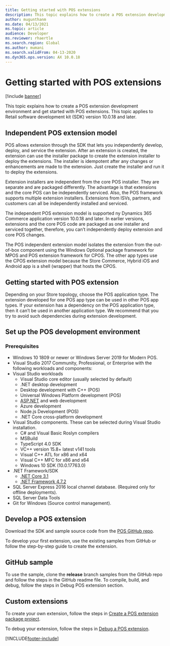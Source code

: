 ```yaml
---
title: Getting started with POS extensions
description: This topic explains how to create a POS extension development environment and get started with POS extensions.
author: mugunthanm
ms.date: 04/13/2021
ms.topic: article
audience: Developer
ms.reviewer: rhaertle
ms.search.region: Global
ms.author: mumani
ms.search.validFrom: 04-13-2020
ms.dyn365.ops.version: AX 10.0.18
---
```


# Getting started with POS extensions

[!include [banner](../../includes/banner.md)]

This topic explains how to create a POS extension development environment and get started with POS extensions. This topic applies to Retail software development kit (SDK) version 10.0.18 and later.

## Independent POS extension model

POS allows extension through the SDK that lets you independently develop, deploy, and service the extension. After an extension is created, the extension can use the installer package to create the extension installer to deploy the extensions. The installer is idempotent after any changes or enhancements are made to the extension. Just create the installer and run it to deploy the extensions.

Extension installers are independent from the core POS installer. They are separate and are packaged differently. The advantage is that extensions and the core POS can be independently serviced. Also, the POS framework supports multiple extension installers. Extensions from ISVs, partners, and customers can all be independently installed and serviced.

The independent POS extension model is supported ny Dynamics 365 Commerce application version 10.0.18 and later. In earlier versions, extensions and the core POS code are packaged as one installer and serviced together, therefore, you can’t independently deploy extension and core POS changes.

The POS independent extension model isolates the extension from the out-of-box component using the Windows Optional package framework for MPOS and POS extension framework for CPOS. The other app types use the CPOS extension model because the Store Commerce, Hybrid iOS and Android app is a shell (wrapper) that hosts the CPOS.

## Getting started with POS extension

Depending on your Store topology, choose the POS application type. The extension developed for one POS app type can be used in other POS app types. If your extension has a dependency on the POS application type, then it can’t be used in another application type. We recommend that you try to avoid such dependencies during extension development.

## Set up the POS development environment

### Prerequisites

+ Windows 10 1809 or newer or Windows Server 2019 for Modern POS.
+ Visual Studio 2017 Community, Professional, or Enterprise with the following workloads and components:
+ Visual Studio workloads
    + Visual Studio core editor (usually selected by default)
    + .NET desktop development
    + Desktop development with C++ (POS)
    + Universal Windows Platform development (POS)
    + [ASP.NET](http://asp.net/)  and web development
    + Azure development
    + Node.js Development (POS)
    + .NET Core cross-platform development
+ Visual Studio components. These can be selected during Visual Studio installation.
    + C# and Visual Basic Roslyn compilers
    + MSBuild
    + TypeScript 4.0 SDK
    + VC++ version 15.8+ latest v141 tools
    + Visual C++ ATL for x86 and x64
    + Visual C++ MFC for x86 and x64
    + Windows 10 SDK (10.0.17763.0)
+ .NET Framework/SDK
    + [.NET Core 3.1](https://dotnet.microsoft.com/download/dotnet/3.1)
    + [.NET Framework 4.7.2](https://dotnet.microsoft.com/download/dotnet-framework/thank-you/net472-developer-pack-offline-installer) 
+ SQL Server Express 2016 local channel database. (Required only for offline deployments).
+ SQL Server Data Tools
+ Git for Windows (Source control management).

## Develop a POS extension

Download the SDK and sample source code from the [POS GitHub repo](https://github.com/microsoft/Dynamics365Commerce.InStore/tree/release/9.28/src/PosSample/Pos.Extension).

To develop your first extension, use the existing samples from GitHub or follow the step-by-step guide to create the extension.

## GitHub sample

To use the sample, clone the **release** branch samples from the GitHub repo and follow the steps in the GitHub readme file. To compile, build, and debug, follow the steps in Debug POS extension section.

## Custom extensions

To create your own extension, follow the steps in [Create a POS extension package project](create-pos-extension-package.md).

To debug your extension, follow the steps in [Debug a POS extension](debug-pos-extension.md).

[!INCLUDE[footer-include](../../../includes/footer-banner.md)]
